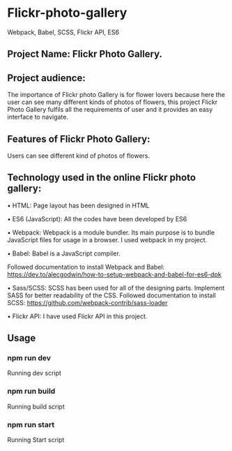# Flickr-photo-gallery
Webpack, Babel, SCSS, Flickr API, ES6

## Project Name:  Flickr Photo Gallery.

## Project audience: 
The importance of Flickr photo Gallery is for flower lovers because here the user can see many different kinds of photos of flowers, this project Flickr Photo Gallery fulfils all the requirements of user and it provides an easy interface to navigate.

## Features of Flickr Photo Gallery:
Users can see different kind of photos of flowers.

## Technology used in the online Flickr photo gallery:
•	HTML: Page layout has been designed in HTML

•	ES6 (JavaScript): All the codes have been developed by ES6

•	Webpack: Webpack is a module bundler. Its main purpose is to bundle JavaScript files for usage in a browser.  I used webpack in my project.

•	Babel: Babel is a JavaScript compiler. 

Followed documentation to install Webpack and Babel: https://dev.to/alecgodwin/how-to-setup-webpack-and-babel-for-es6-dpk

•	Sass/SCSS: SCSS has been used for all of the designing parts. Implement SASS for better readability of the CSS. 
Followed documentation to install SCSS:  https://github.com/webpack-contrib/sass-loader

•	Flickr API: I have used Flickr API in this project. 

## Usage

### npm run dev       
Running dev script

### npm run build    
Running build script

### npm run start     
Running Start script


